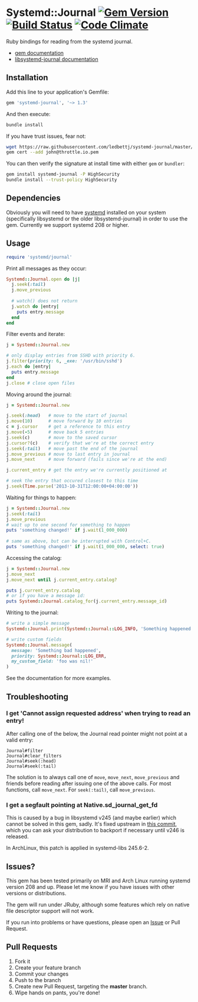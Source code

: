 # Systemd::Journal [![Gem Version](https://badge.fury.io/rb/systemd-journal.png)](http://badge.fury.io/rb/systemd-journal)  [![Build Status](https://travis-ci.org/ledbettj/systemd-journal.png?branch=master)](https://travis-ci.org/ledbettj/systemd-journal) [![Code Climate](https://codeclimate.com/github/ledbettj/systemd-journal.png)](https://codeclimate.com/github/ledbettj/systemd-journal)

Ruby bindings for reading from the systemd journal.

* [gem documentation](http://rubydoc.info/gems/systemd-journal)
* [libsystemd-journal documentation](http://www.freedesktop.org/software/systemd/man/sd-journal.html)

## Installation

Add this line to your application's Gemfile:

```ruby
gem 'systemd-journal', '~> 1.3'
```

And then execute:

```sh
bundle install
```

If you have trust issues, fear not:

```sh
wget https://raw.githubusercontent.com/ledbettj/systemd-journal/master/certs/john@throttle.io.pem
gem cert --add john@throttle.io.pem
```

You can then verify the signature at install time with either `gem` or `bundler`:

```sh
gem install systemd-journal -P HighSecurity
bundle install --trust-policy HighSecurity
```

## Dependencies

Obviously you will need to have
[systemd](http://www.freedesktop.org/wiki/Software/systemd/) installed on your
system (specifically libsystemd or the older libsystemd-journal) in order to
use the gem.  Currently we support systemd 208 or higher.

## Usage

```ruby
require 'systemd/journal'
```

Print all messages as they occur:

```ruby
Systemd::Journal.open do |j|
  j.seek(:tail)
  j.move_previous
  
  # watch() does not return
  j.watch do |entry|
    puts entry.message
  end
end
```

Filter events and iterate:

```ruby
j = Systemd::Journal.new

# only display entries from SSHD with priority 6.
j.filter(priority: 6, _exe: '/usr/bin/sshd')
j.each do |entry|
  puts entry.message
end
j.close # close open files
```

Moving around the journal:

```ruby
j = Systemd::Journal.new

j.seek(:head)   # move to the start of journal
j.move(10)      # move forward by 10 entries
c = j.cursor    # get a reference to this entry
j.move(-5)      # move back 5 entries
j.seek(c)       # move to the saved cursor
j.cursor?(c)    # verify that we're at the correct entry
j.seek(:tail)   # move past the end of the journal
j.move_previous # move to last entry in journal
j.move_next     # move forward (fails since we're at the end)

j.current_entry # get the entry we're currently positioned at

# seek the entry that occured closest to this time
j.seek(Time.parse('2013-10-31T12:00:00+04:00:00'))
```

Waiting for things to happen:

```ruby
j = Systemd::Journal.new
j.seek(:tail)
j.move_previous
# wait up to one second for something to happen
puts 'something changed!' if j.wait(1_000_000)
  
# same as above, but can be interrupted with Control+C.
puts 'something changed!' if j.wait(1_000_000, select: true)
```

Accessing the catalog:

```ruby
j = Systemd::Journal.new
j.move_next
j.move_next until j.current_entry.catalog?

puts j.current_entry.catalog
# or if you have a message id:
puts Systemd::Journal.catalog_for(j.current_entry.message_id)
```

Writing to the journal:

```ruby
# write a simple message
Systemd::Journal.print(Systemd::Journal::LOG_INFO, 'Something happened')

# write custom fields
Systemd::Journal.message(
  message: 'Something bad happened',
  priority: Systemd::Journal::LOG_ERR,
  my_custom_field: 'foo was nil!'
)
```

See the documentation for more examples.

## Troubleshooting

### I get 'Cannot assign requested address' when trying to read an entry!

After calling one of the below, the Journal read pointer might not point at
a valid entry:

    Journal#filter
    Journal#clear_filters
    Journal#seek(:head)
    Journal#seek(:tail)

The solution is to always call one of `move`, `move_next`, `move_previous` and
friends before reading after issuing one of the above calls.  For most functions,
call `move_next`.  For `seek(:tail)`, call `move_previous`.

### I get a segfault pointing at Native.sd_journal_get_fd

This is caused by a bug in libsystemd v245 (and maybe earlier) which cannot be
solved in this gem, sadly.  It's fixed upstream in [this commit](https://github.com/systemd/systemd/commit/2b6df46d21abe8a8b7481e420588a9a129699cf9), which you can ask your distribution to backport if
necessary until v246 is released.

In ArchLinux, this patch is applied in systemd-libs 245.6-2.

## Issues?

This gem has been tested primarily on MRI and Arch Linux running systemd version
208 and up.  Please let me know if you have issues with other versions or
distributions.

The gem will run under JRuby, although some features which rely on native file
descriptor support will not work.

If you run into problems or have questions, please open an
[Issue](https://github.com/ledbettj/systemd-journal/issues) or Pull Request.

## Pull Requests

1. Fork it
2. Create your feature branch
3. Commit your changes
4. Push to the branch
5. Create new Pull Request, targeting the __master__ branch.
6. Wipe hands on pants, you're done!
